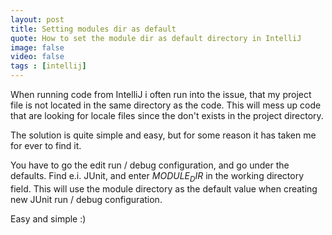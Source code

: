 ```yaml
---
layout: post
title: Setting modules dir as default
quote: How to set the module dir as default directory in IntelliJ
image: false
video: false
tags : [intellij]
---
```


When running code from IntelliJ i often run into the issue, that my project file is not located in the same directory  as the code. This will mess up code that are looking for locale files since the don't exists in the project directory.

The solution is quite simple and easy, but for some reason it has taken me for ever to find it.

You have to go the edit run / debug configuration, and go under the defaults. Find e.i. JUnit, and enter $MODULE_DIR$ in the working directory field. This will use the module directory as the default value when creating new JUnit run / debug configuration.

Easy and simple :)

